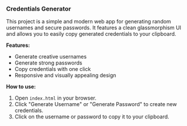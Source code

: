 ### Credentials Generator

This project is a simple and modern web app for generating random usernames and secure passwords. It features a clean glassmorphism UI and allows you to easily copy generated credentials to your clipboard.

**Features:**
- Generate creative usernames
- Generate strong passwords
- Copy credentials with one click
- Responsive and visually appealing design

**How to use:**
1. Open `index.html` in your browser.
2. Click "Generate Username" or "Generate Password" to create new credentials.
3. Click on the username or password to copy it to your clipboard.